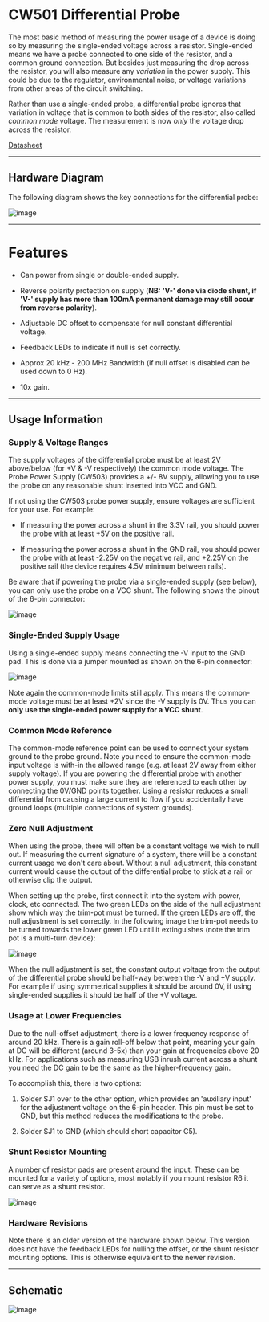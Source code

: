 # CW501 Differential Probe

The most basic method of measuring the power usage of a device is doing
so by measuring the single-ended voltage across a resistor. Single-ended
means we have a probe connected to one side of the resistor, and a
common ground connection. But besides just measuring the drop across the
resistor, you will also measure any *variation* in the power supply.
This could be due to the regulator, environmental noise, or voltage
variations from other areas of the circuit switching.

Rather than use a single-ended probe, a differential probe ignores that
variation in voltage that is common to both sides of the resistor, also
called *common mode* voltage. The measurement is now *only* the voltage
drop across the resistor.

[Datasheet](http://media.newae.com/datasheets/NAE-DIFFPROBE_datasheet.pdf)

---

## Hardware Diagram

The following diagram shows the key connections for the differential
probe:

![image](Images/Diffprobe-top-out.jpg "image")

---

# Features

  - Can power from single or double-ended supply.
  - Reverse polarity protection on supply (**NB: 'V-' done via diode
    shunt, if 'V-' supply has more than 100mA permanent damage may still
    occur from reverse polarity**).

  - Adjustable DC offset to compensate for null constant differential
    voltage.
  - Feedback LEDs to indicate if null is set correctly.
  - Approx 20 kHz - 200 MHz Bandwidth (if null offset is disabled can be
    used down to 0 Hz).
  - 10x gain.

---

## Usage Information

### **Supply & Voltage Ranges**

The supply voltages of the differential probe must be at least 2V
above/below (for +V & -V respectively) the common mode voltage. The
Probe Power Supply (CW503) provides a +/- 8V supply, allowing you to use
the probe on any reasonable shunt inserted into VCC and GND.

If not using the CW503 probe power supply, ensure voltages are
sufficient for your use. For example:

  - If measuring the power across a shunt in the 3.3V rail, you should
    power the probe with at least +5V on the positive rail.

  - If measuring the power across a shunt in the GND rail, you should
    power the probe with at least -2.25V on the negative rail, and
    +2.25V on the positive rail (the device requires 4.5V minimum
    between rails).

Be aware that if powering the probe via a single-ended supply (see
below), you can only use the probe on a VCC shunt. The following shows
the pinout of the 6-pin connector:

![image](Images/Pinout.jpg "image")

### **Single-Ended Supply Usage**

Using a single-ended supply means connecting the -V input to the GND
pad. This is done via a jumper mounted as shown on the 6-pin connector:

![image](Images/Gndshunt.jpg "image")

Note again the common-mode limits still apply. This means the
common-mode voltage must be at least +2V since the -V supply is 0V. Thus
you can **only use the single-ended power supply for a VCC shunt**.

### **Common Mode Reference**

The common-mode reference point can be used to connect your system
ground to the probe ground. Note you need to ensure the common-mode
input voltage is with-in the allowed range (e.g. at least 2V away from
either supply voltage). If you are powering the differential probe with
another power supply, you must make sure they are referenced to each
other by connecting the 0V/GND points together. Using a resistor reduces
a small differential from causing a large current to flow if you
accidentally have ground loops (multiple connections of system grounds).

### **Zero Null Adjustment**

When using the probe, there will often be a constant voltage we wish to
null out. If measuring the current signature of a system, there will be
a constant current usage we don't care about. Without a null adjustment,
this constant current would cause the output of the differential probe
to stick at a rail or otherwise clip the output.

When setting up the probe, first connect it into the system with power,
clock, etc connected. The two green LEDs on the side of the null
adjustment show which way the trim-pot must be turned. If the green LEDs
are off, the null adjustment is set correctly. In the following image
the trim-pot needs to be turned towards the lower green LED until it
extinguishes (note the trim pot is a multi-turn device):

![image](Images/Diffprobe-example.jpg "image")

When the null adjustment is set, the constant output voltage from the
output of the differential probe should be half-way between the -V and
+V supply. For example if using symmetrical supplies it should be around
0V, if using single-ended supplies it should be half of the +V voltage.

### **Usage at Lower Frequencies**

Due to the null-offset adjustment, there is a lower frequency response
of around 20 kHz. There is a gain roll-off below that point, meaning
your gain at DC will be different (around 3-5x) than your gain at
frequencies above 20 kHz. For applications such as measuring USB inrush
current across a shunt you need the DC gain to be the same as the
higher-frequency gain.

To accomplish this, there is two options:

1.  Solder SJ1 over to the other option, which provides an 'auxiliary
    input' for the adjustment voltage on the 6-pin header. This pin must
    be set to GND, but this method reduces the modifications to the
    probe.

2.  Solder SJ1 to GND (which should short capacitor C5).

### **Shunt Resistor Mounting**

A number of resistor pads are present around the input. These can be
mounted for a variety of options, most notably if you mount resistor R6
it can serve as a shunt resistor.

![image](Images/Diffinputs.png "image")

### **Hardware Revisions**

Note there is an older version of the hardware shown below. This version
does not have the feedback LEDs for nulling the offset, or the shunt
resistor mounting options. This is otherwise equivalent to the newer
revision.

---

## Schematic

![image](Images/Cw501_schematic.png "image")
